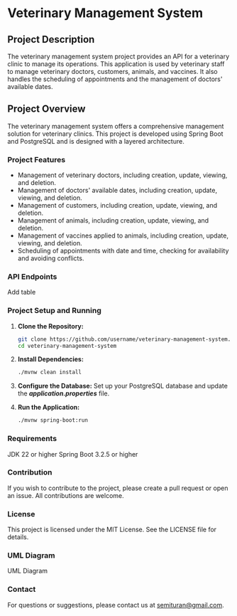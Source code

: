 # Veterinary Management System

## Project Description
The veterinary management system project provides an API for a veterinary clinic to manage its operations. This application is used by veterinary staff to manage veterinary doctors, customers, animals, and vaccines. It also handles the scheduling of appointments and the management of doctors' available dates.

## Project Overview
The veterinary management system offers a comprehensive management solution for veterinary clinics. This project is developed using Spring Boot and PostgreSQL and is designed with a layered architecture.

### Project Features
- Management of veterinary doctors, including creation, update, viewing, and deletion.
- Management of doctors' available dates, including creation, update, viewing, and deletion.
- Management of customers, including creation, update, viewing, and deletion.
- Management of animals, including creation, update, viewing, and deletion.
- Management of vaccines applied to animals, including creation, update, viewing, and deletion.
- Scheduling of appointments with date and time, checking for availability and avoiding conflicts.


### API Endpoints
Add table

### Project Setup and Running
1. **Clone the Repository:**
   ```bash
   git clone https://github.com/username/veterinary-management-system.git
   cd veterinary-management-system

2. **Install Dependencies:**
    ```bash
    ./mvnw clean install

3. **Configure the Database:**
Set up your PostgreSQL database and update the ***application.properties*** file.

4. **Run the Application:**
    ```bash
    ./mvnw spring-boot:run

### Requirements
JDK 22 or higher
Spring Boot 3.2.5 or higher

### Contribution
If you wish to contribute to the project, please create a pull request or open an issue. All contributions are welcome.

### License
This project is licensed under the MIT License. See the LICENSE file for details.

### UML Diagram
UML Diagram

### Contact
For questions or suggestions, please contact us at semituran@gmail.com.